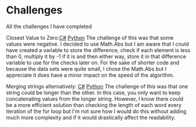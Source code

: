 # Challenges
All the challenges I have completed

Closest Value to Zero:[C#](https://github.com/SmithyACoding/Challenges/blob/3d53138cfe4ceb369f43f98fb79dba85333ad1fe/C%23/ClosestToZero.CS) [Python](https://github.com/SmithyACoding/Challenges/blob/3d53138cfe4ceb369f43f98fb79dba85333ad1fe/Python/ClosestToZero.py)
The challenge of this was that some values were negative. I decided to use Math.Abs but I am aware that I could have created a variable to store the difference, check if each element is less than 0, multiply it by -1 if it is and then either way, store it in that difference variable to use for the checks later on. For the sake of shorter code and because the data sets were quite small, I chose the Math.Abs but I appreciate it does have a minor impact on the speed of the algorithm.

Merging strings alternatively: [C#](https://github.com/SmithyACoding/Challenges/blob/3d53138cfe4ceb369f43f98fb79dba85333ad1fe/C%23/AlternateMergeString.CS) [Python](https://github.com/SmithyACoding/Challenges/blob/3d53138cfe4ceb369f43f98fb79dba85333ad1fe/Python/AlternateMergeString.py)
The challenge of this was that one string could be longer than the other. In this case, you only want to keep concatenating values from the longer string. However, I know there could be a more efficient solution than checking the length of each word every iteration of the for loop but I'm not sure how I would do this without adding much more complexity and if it would drastically affect the readability. 


